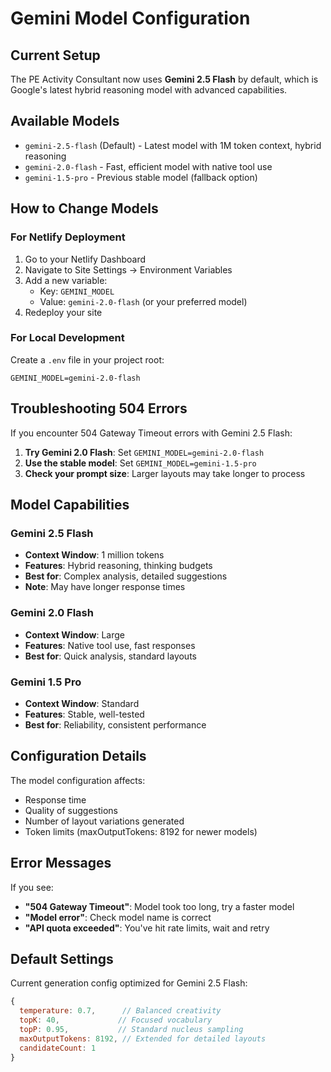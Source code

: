 # Gemini Model Configuration

## Current Setup
The PE Activity Consultant now uses **Gemini 2.5 Flash** by default, which is Google's latest hybrid reasoning model with advanced capabilities.

## Available Models
- `gemini-2.5-flash` (Default) - Latest model with 1M token context, hybrid reasoning
- `gemini-2.0-flash` - Fast, efficient model with native tool use
- `gemini-1.5-pro` - Previous stable model (fallback option)

## How to Change Models

### For Netlify Deployment
1. Go to your Netlify Dashboard
2. Navigate to Site Settings → Environment Variables
3. Add a new variable:
   - Key: `GEMINI_MODEL`
   - Value: `gemini-2.0-flash` (or your preferred model)
4. Redeploy your site

### For Local Development
Create a `.env` file in your project root:
```env
GEMINI_MODEL=gemini-2.0-flash
```

## Troubleshooting 504 Errors

If you encounter 504 Gateway Timeout errors with Gemini 2.5 Flash:

1. **Try Gemini 2.0 Flash**: Set `GEMINI_MODEL=gemini-2.0-flash`
2. **Use the stable model**: Set `GEMINI_MODEL=gemini-1.5-pro`
3. **Check your prompt size**: Larger layouts may take longer to process

## Model Capabilities

### Gemini 2.5 Flash
- **Context Window**: 1 million tokens
- **Features**: Hybrid reasoning, thinking budgets
- **Best for**: Complex analysis, detailed suggestions
- **Note**: May have longer response times

### Gemini 2.0 Flash  
- **Context Window**: Large
- **Features**: Native tool use, fast responses
- **Best for**: Quick analysis, standard layouts

### Gemini 1.5 Pro
- **Context Window**: Standard
- **Features**: Stable, well-tested
- **Best for**: Reliability, consistent performance

## Configuration Details

The model configuration affects:
- Response time
- Quality of suggestions
- Number of layout variations generated
- Token limits (maxOutputTokens: 8192 for newer models)

## Error Messages

If you see:
- **"504 Gateway Timeout"**: Model took too long, try a faster model
- **"Model error"**: Check model name is correct
- **"API quota exceeded"**: You've hit rate limits, wait and retry

## Default Settings

Current generation config optimized for Gemini 2.5 Flash:
```javascript
{
  temperature: 0.7,      // Balanced creativity
  topK: 40,             // Focused vocabulary
  topP: 0.95,           // Standard nucleus sampling
  maxOutputTokens: 8192, // Extended for detailed layouts
  candidateCount: 1
}
```